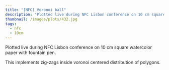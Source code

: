 ```yaml
---
title: "[NFC] Voronoi ball"
description: "Plotted live during NFC Lisbon conference on 10 cm square watercolor paper with fountain pen."
thumbnail: /images/plots/432.jpg
tags:
  - nfc
  - 10cm
---
```


Plotted live during NFC Lisbon conference on 10 cm square watercolor paper with fountain pen.

This implements zig-zags inside voronoi centered distribution of polygons.
